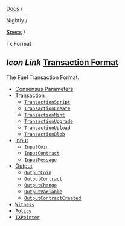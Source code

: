 [Docs](https://docs.fuel.network/) /

Nightly  /

[Specs](https://docs.fuel.network/docs/nightly/specs/) /

Tx Format

## _Icon Link_ [Transaction Format](https://docs.fuel.network/docs/nightly/specs/tx-format/\#transaction-format)

The Fuel Transaction Format.

- [Consensus Parameters](https://docs.fuel.network/docs/nightly/specs/tx-format/consensus_parameters/)
- [Transaction](https://docs.fuel.network/docs/nightly/specs/tx-format/transaction/)
  - [`TransactionScript`](https://docs.fuel.network/docs/nightly/specs/tx-format/transaction/#transactionscript)
  - [`TransactionCreate`](https://docs.fuel.network/docs/nightly/specs/tx-format/transaction/#transactioncreate)
  - [`TransactionMint`](https://docs.fuel.network/docs/nightly/specs/tx-format/transaction/#transactionmint)
  - [`TransactionUpgrade`](https://docs.fuel.network/docs/nightly/specs/tx-format/transaction/#transactionupgrade)
  - [`TransactionUpload`](https://docs.fuel.network/docs/nightly/specs/tx-format/transaction/#transactionupload)
  - [`TransactionBlob`](https://docs.fuel.network/docs/nightly/specs/tx-format/transaction/#transactionblob)
- [Input](https://docs.fuel.network/docs/nightly/specs/tx-format/input/)
  - [`InputCoin`](https://docs.fuel.network/docs/nightly/specs/tx-format/input/#inputcoin)
  - [`InputContract`](https://docs.fuel.network/docs/nightly/specs/tx-format/input/#inputcontract)
  - [`InputMessage`](https://docs.fuel.network/docs/nightly/specs/tx-format/input/#inputmessage)
- [Output](https://docs.fuel.network/docs/nightly/specs/tx-format/output/)
  - [`OutputCoin`](https://docs.fuel.network/docs/nightly/specs/tx-format/output/#outputcoin)
  - [`OutputContract`](https://docs.fuel.network/docs/nightly/specs/tx-format/output/#outputcontract)
  - [`OutputChange`](https://docs.fuel.network/docs/nightly/specs/tx-format/output/#outputchange)
  - [`OutputVariable`](https://docs.fuel.network/docs/nightly/specs/tx-format/output/#outputvariable)
  - [`OutputContractCreated`](https://docs.fuel.network/docs/nightly/specs/tx-format/output/#outputcontractcreated)
- [`Witness`](https://docs.fuel.network/docs/nightly/specs/tx-format/witness/)
- [`Policy`](https://docs.fuel.network/docs/nightly/specs/tx-format/policy/)
- [`TXPointer`](https://docs.fuel.network/docs/nightly/specs/tx-format/tx-pointer/)